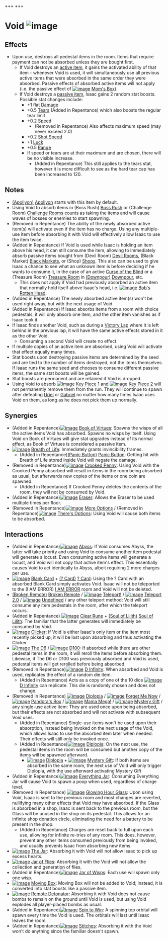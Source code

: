 +++
+++

 # Void ![image](/image/Void.png) 

Effects
---------


* Upon use, destroys all pedestal items in the room. Items that require payment can not be absorbed unless they are bought first.
	+ If Void destroys an [active item](/wiki/Active_item "Active item"), it gains the activated ability of that item - whenever Void is used, it will simultaneously use all previous active items that were absorbed in the same order they were absorbed. Passive effects of absorbed active items will not apply (i.e. the passive effect of [![image](/image/Mom%27s_Box.png)](/wiki/Mom%27s_Box "Mom's Box") [Mom's Box](/wiki/Mom%27s_Box "Mom's Box")).
	+ If Void destroys a [passive item](/wiki/Passive_item "Passive item"), Isaac gains 2 random stat boosts. Possible stat changes include:
		- +1 flat [Damage](/wiki/Damage "Damage")
		- +0.5 [Tears](/wiki/Tears "Tears") (Added in Repentance) which also boosts the regular tear limit
		- +0.2 [Speed](/wiki/Speed "Speed")
			* (Removed in Repentance) Also affects maximum speed (may never exceed 2.0)
		- +0.2 [Shot Speed](/wiki/Shot_Speed "Shot Speed")
		- +1 [Luck](/wiki/Luck "Luck")
		- +0.5 [Range](/wiki/Range "Range")
		- If speed or tears are at their maximum and are chosen, there will be no visible increase.
			* (Added in Repentance) This still applies to the tears stat, however it is more difficult to see as the hard tear cap has been increased to 120.


Notes
-------


* [(Apollyon)](/wiki/Apollyon "Apollyon") [Apollyon](/wiki/Apollyon "Apollyon") starts with this item by default.
* Using Void to absorb items in (Boss Rush) [Boss Rush](/wiki/Boss_Rush "Boss Rush") or (Challenge Room) [Challenge Rooms](/wiki/Challenge_Room "Challenge Room") counts as taking the items and will cause waves of bosses or enemies to start spawning.
* (Removed in Repentance) The ability of the newly absorbed active item(s) will activate even if the item has no charge. Using any multiple-use item before absorbing it with Void will effectively allow Isaac to use the item twice.
* (Added in Repentance) If Void is used while Isaac is holding an item above his head, it can still consume the item, allowing to immediately absorb passive items bought from (Devil Room) [Devil Rooms](/wiki/Devil_Room "Devil Room"), (Black Market) [Black Markets](/wiki/Black_Market "Black Market"), or (Shop) [Shops](/wiki/Shop "Shop"). This also can be used to give Isaac a chance to see what an unknown item is before deciding if he wants to consume it, in the case of an active [Curse of the Blind](/wiki/Curse_of_the_Blind "Curse of the Blind") or a (Treasure Room) [Treasure Room](/wiki/Treasure_Room "Treasure Room") in [(Downpour)](/wiki/Downpour "Downpour") [Downpour](/wiki/Downpour "Downpour"), etc.
	+ This does not apply if Void had previously absorbed an active item that normally hold itself above Isaac's head, i.e. [![image](/image/Bob%27s_Rotten_Head.png)](/wiki/Bob%27s_Rotten_Head "Bob's Rotten Head") [Bob's Rotten Head](/wiki/Bob%27s_Rotten_Head "Bob's Rotten Head").
* (Added in Repentance) The newly absorbed active item(s) won't be used right away, but with the next usage of Void.
* (Added in Repentance) If Isaac absorbs items from a room with choice pedestals, it will only absorb one item, and the other item vanishes as if Isaac took it.
* If Isaac finds another Void, such as during a [Victory Lap](/wiki/Victory_Lap "Victory Lap") where it is left behind in the previous lap, it will have the same active effects stored in it as the other Void.
	+ Consuming a second Void will create no effect.
* If multiple copies of an active item are absorbed, using Void will activate that effect equally many times.
* Stat boosts upon destroying passive items are determined by the seed and are tied to the number of items destroyed, not the items themselves. If Isaac runs the same seed and chooses to consume different passive items, the same stat boosts will be gained.
* Stat boosts are permanent and are retained if Void is dropped.
* Using Void to absorb [![image](/image/Key_Piece_1.png)](/wiki/Key_Piece_1 "Key Piece 1") [Key Piece 1](/wiki/Key_Piece_1 "Key Piece 1") and [![image](/image/Key_Piece_2.png)](/wiki/Key_Piece_2 "Key Piece 2") [Key Piece 2](/wiki/Key_Piece_2 "Key Piece 2") will not permanently remove them from the run. They will continue to spawn after defeating [Uriel](/wiki/Uriel "Uriel") or [Gabriel](/wiki/Gabriel "Gabriel") no matter how many times Isaac uses Void on them, as long as he does not pick them up normally.


Synergies
-----------


* (Added in Repentance)[![image](/image/Book_of_Virtues.png)](/wiki/Book_of_Virtues "Book of Virtues") [Book of Virtues](/wiki/Book_of_Virtues "Book of Virtues"): Spawns the wisps of all the active items Void has absorbed. Spawns no wisps by itself. Using Void on Book of Virtues will give stat upgrades instead of its normal effect, as Book of Virtues is considered a passive item.
* [![image](/image/Breath_of_Life.png)](/wiki/Breath_of_Life "Breath of Life") [Breath of Life](/wiki/Breath_of_Life "Breath of Life"): Immediately grants invincibility frames.
	+ (Added in Repentance)[(Panic Button)](/wiki/Panic_Button "Panic Button") [Panic Button](/wiki/Panic_Button "Panic Button"): Getting hit with Breath of Life stored inside Void will negate the damage.
* (Removed in Repentance)[![image](/image/Crooked_Penny.png)](/wiki/Crooked_Penny "Crooked Penny") [Crooked Penny](/wiki/Crooked_Penny "Crooked Penny"): Using Void with the Crooked Penny absorbed will result in items in the room being absorbed as usual, but afterwards new copies of the items or one coin are spawned.
	+ (Added in Repentance) If Crooked Penny deletes the contents of the room, they will not be consumed by Void.
* (Added in Repentance)[![image](/image/Eraser.png)](/wiki/Eraser "Eraser") [Eraser](/wiki/Eraser "Eraser"): Allows the Eraser to be used multiple times per floor.
* (Removed in Repentance)[![image](/image/More_Options.png)](/wiki/More_Options "More Options") [More Options](/wiki/More_Options "More Options") / (Removed in Repentance)[![image](/image/There%27s_Options.png)](/wiki/There%27s_Options "There's Options") [There's Options](/wiki/There%27s_Options "There's Options"): Using Void will cause both items to be absorbed.


Interactions
--------------


* (Added in Repentance)[![image](/image/Abyss.png)](/wiki/Abyss "Abyss") [Abyss](/wiki/Abyss "Abyss"): If Void consumes Abyss, the latter will take priority and using Void to consume another item pedestal will generate a locust. Even consuming active items will generate a locust, and Void will not copy that active item's effect. This essentially causes Void to act identically to Abyss, albeit requiring 2 more charges per use.
* [![image](/image/Blank_Card.png)](/wiki/Blank_Card "Blank Card") [Blank Card](/wiki/Blank_Card "Blank Card") + [(? Card)](/wiki/%3F_Card "? Card") [? Card](/wiki/%3F_Card "? Card"): Using the ? Card with an absorbed Blank Card simply activates Void. Isaac will not be teleported to the (I AM ERROR) [I AM ERROR](/wiki/I_AM_ERROR "I AM ERROR") room and Void will not be deleted.
* [(Broken Remote)](/wiki/Broken_Remote "Broken Remote") [Broken Remote](/wiki/Broken_Remote "Broken Remote") / [![image](/image/Teleport!.png)](/wiki/Teleport! "Teleport!") [Teleport!](/wiki/Teleport! "Teleport!") / [![image](/image/Teleport_2.0.png)](/wiki/Teleport_2.0 "Teleport 2.0") [Teleport 2.0](/wiki/Teleport_2.0 "Teleport 2.0") / [![image](/image/Undefined.png)](/wiki/Undefined "Undefined") [Undefined](/wiki/Undefined "Undefined") / any other teleport method: Void will still consume any item pedestals in the room, after which the teleport occurs.
* (Added in Repentance) [![image](/image/Clear_Rune.png)](/wiki/Clear_Rune "Clear Rune") [Clear Rune](/wiki/Clear_Rune "Clear Rune") + [(Soul of Lilith)](/wiki/Cards_and_Runes "Soul of Lilith") [Soul of Lilith](/wiki/Cards_and_Runes "Cards and Runes"): The familiar that the latter generates will immediately be consumed by Void.
* [![image](/image/Clicker.png)](/wiki/Clicker "Clicker") [Clicker](/wiki/Clicker "Clicker"): If Void is either Isaac's only item or the item most recently picked up, it will be lost upon absorbing and thus activating the Clicker.
* [![image](/image/The_D6.png)](/wiki/The_D6 "The D6") [The D6](/wiki/The_D6 "The D6") / [![image](/image/D100.png)](/wiki/D100 "D100") [D100](/wiki/D100 "D100"): If absorbed while there are other pedestal items in the room, it will reroll the items before absorbing them. Likewise, if The D6 or D100 was previously absorbed and Void is used, pedestal items will get rerolled before being absorbed.
* (Removed in Repentance)[![image](/image/D_Infinity.png)](/wiki/D_Infinity "D Infinity") [D Infinity](/wiki/D_Infinity "D Infinity"): When absorbed and Void is used, replicates the effect of a random die item.
	+ (Added in Repentance) Acts as a copy of one of the 10 dice [![image](/image/D_Infinity.png)](/wiki/D_Infinity "D Infinity") [D Infinity](/wiki/D_Infinity "D Infinity") can replicate. This die is randomly chosen and does not change.
* (Removed in Repentance) [![image](/image/Diplopia.png)](/wiki/Diplopia "Diplopia") [Diplopia](/wiki/Diplopia "Diplopia") / [![image](/image/Forget_Me_Now.png)](/wiki/Forget_Me_Now "Forget Me Now") [Forget Me Now](/wiki/Forget_Me_Now "Forget Me Now") / [![image](/image/Pandora%27s_Box.png)](/wiki/Pandora%27s_Box "Pandora's Box") [Pandora's Box](/wiki/Pandora%27s_Box "Pandora's Box") / [![image](/image/Mama_Mega!.png)](/wiki/Mama_Mega! "Mama Mega!") [Mama Mega!](/wiki/Mama_Mega! "Mama Mega!") / [![image](/image/Mystery_Gift.png)](/wiki/Mystery_Gift "Mystery Gift") [Mystery Gift](/wiki/Mystery_Gift "Mystery Gift") / any single-use active item: They are used once upon being absorbed, but their effects are not absorbed and will not activate with subsequent Void uses.
	+ (Added in Repentance) Single-use items won't be used upon their absorption, instead being invoked on the next usage of the Void, which allows Isaac to use the absorbed item later when needed. Their effects will still only be invoked once.
	+ (Added in Repentance)[![image](/image/Diplopia.png)](/wiki/Diplopia "Diplopia") [Diplopia](/wiki/Diplopia "Diplopia"): On the next use, the pedestal items in the room will be consumed but another copy of the items will be spawned afterward.
		- [![image](/image/Diplopia.png)](/wiki/Diplopia "Diplopia") [Diplopia](/wiki/Diplopia "Diplopia") + [![image](/image/Mystery_Gift.png)](/wiki/Mystery_Gift "Mystery Gift") [Mystery Gift](/wiki/Mystery_Gift "Mystery Gift"): If both items are absorbed in the same room, the next use of Void will only trigger Diplopia, with the use afterward activating Mystery Gift
* (Added in Repentance)[![image](/image/Everything_Jar.png)](/wiki/Everything_Jar "Everything Jar") [Everything Jar](/wiki/Everything_Jar "Everything Jar"): Consuming Everything Jar will cause Void to spawn a poop when used, regardless of charge level.
* (Removed in Repentance) [![image](/image/Glowing_Hour_Glass.png)](/wiki/Glowing_Hour_Glass "Glowing Hour Glass") [Glowing Hour Glass](/wiki/Glowing_Hour_Glass "Glowing Hour Glass"): Upon using Void, Isaac is sent to the previous room and most changes are reverted, nullifying many other effects that Void may have absorbed. If the Glass is absorbed in a shop, Isaac is sent back to the previous room, but the Glass will be unused in the shop on its pedestal. This allows for an infinite shop donation circle, eliminating the need for a battery to be present in the shop.
	+ (Added in Repentance) Charges are reset back to full upon each use, allowing for infinite re-tries of any room. This does, however, prevent any other items consumed previously from being invoked, and usually prevents Isaac from absorbing new items.
* [![image](/image/The_Jar.png)](/wiki/The_Jar "The Jar") [The Jar](/wiki/The_Jar "The Jar"): Absorbing it with Void will not allow Isaac to pick up excess hearts.
* [![image](/image/Jar_of_Flies.png)](/wiki/Jar_of_Flies "Jar of Flies") [Jar of Flies](/wiki/Jar_of_Flies "Jar of Flies"): Absorbing it with the Void will not allow the collection and generation of flies.
* (Added in Repentance)[![image](/image/Jar_of_Wisps.png)](/wiki/Jar_of_Wisps "Jar of Wisps") [Jar of Wisps](/wiki/Jar_of_Wisps "Jar of Wisps"): Each use will spawn only one wisp.
* [![image](/image/Moving_Box.png)](/wiki/Moving_Box "Moving Box") [Moving Box](/wiki/Moving_Box "Moving Box"): Moving Box will not be added to Void; instead, it is converted into stat boosts like a passive item.
* [![image](/image/Remote_Detonator.png)](/wiki/Remote_Detonator "Remote Detonator") [Remote Detonator](/wiki/Remote_Detonator "Remote Detonator"): Absorbing it with Void does not cause bombs to remain on the ground until Void is used, but using Void explodes all player-placed bombs as usual.
* (Added in Repentance)[![image](/image/Spin_to_Win.png)](/wiki/Spin_to_Win "Spin to Win") [Spin to Win](/wiki/Spin_to_Win "Spin to Win"): A spinning top orbital will spawn every time the Void is used. The orbitals will last until Isaac leaves the room.
* (Added in Repentance)[![image](/image/Stitches.png)](/wiki/Stitches "Stitches") [Stitches](/wiki/Stitches "Stitches"): Absorbing it with the Void won't do anything since the familiar doesn't spawn.


